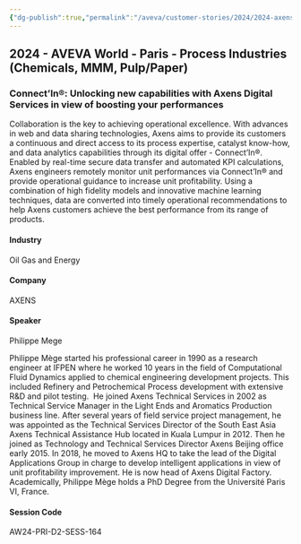 ```yaml
---
{"dg-publish":true,"permalink":"/aveva/customer-stories/2024/2024-axens-connect-in-unlocking-new-capabilities-with-axens-digital-services-in-view-of-boosting-your-performances/"}
---
```


## 2024 - AVEVA World - Paris - Process Industries (Chemicals, MMM, Pulp/Paper)

### Connect’In®: Unlocking new capabilities with Axens Digital Services in view of boosting your performances

Collaboration is the key to achieving operational excellence. With advances in web and data sharing technologies, Axens aims to provide its customers a continuous and direct access to its process expertise, catalyst know-how, and data analytics capabilities through its digital offer - Connect’In®. Enabled by real-time secure data transfer and automated KPI calculations, Axens engineers remotely monitor unit performances via Connect’In® and provide operational guidance to increase unit profitability. Using a combination of high fidelity models and innovative machine learning techniques, data are converted into timely operational recommendations to help Axens customers achieve the best performance from its range of products.

#### Industry

Oil Gas and Energy

#### Company

AXENS

#### Speaker

Philippe Mege

Philippe Mège started his professional career in 1990 as a research engineer at IFPEN where he worked 10 years in the field of Computational Fluid Dynamics applied to chemical engineering development projects. This included Refinery and Petrochemical Process development with extensive R&D and pilot testing.  He joined Axens Technical Services in 2002 as Technical Service Manager in the Light Ends and Aromatics Production business line. After several years of field service project management, he was appointed as the Technical Services Director of the South East Asia Axens Technical Assistance Hub located in Kuala Lumpur in 2012. Then he joined as Technology and Technical Services Director Axens Beijing office early 2015. In 2018, he moved to Axens HQ to take the lead of the Digital Applications Group in charge to develop intelligent applications in view of unit profitability improvement. He is now head of Axens Digital Factory. Academically, Philippe Mège holds a PhD Degree from the Université Paris VI, France.

#### Session Code

AW24-PRI-D2-SESS-164